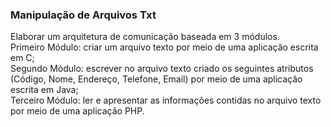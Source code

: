 ### Manipulação de Arquivos Txt

Elaborar um arquitetura de comunicação baseada em 3 módulos.<br>
Primeiro Módulo: criar um arquivo texto por meio de uma aplicação escrita em C;<br>
Segundo Módulo: escrever no arquivo texto criado os seguintes atributos (Código, Nome, Endereço, Telefone, Email) por meio de uma aplicação escrita em Java;<br>
Terceiro Módulo: ler e apresentar as informações contidas no arquivo texto por meio de uma aplicação PHP.
